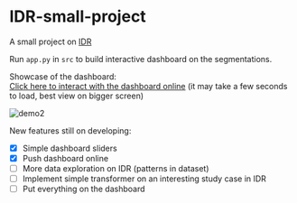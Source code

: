 # IDR-small-project
A small project on [IDR](https://idr.openmicroscopy.org/)

Run `app.py` in `src` to build interactive dashboard on the segmentations.

Showcase of the dashboard:
<br>[Click here to interact with the dashboard online](https://idr-small-project-bodan.onrender.com/) 
(it may take a few seconds to load, best view on bigger screen)

![demo2](https://user-images.githubusercontent.com/123052690/232227204-e2ed8959-8e37-43a5-8381-48f8191c3a81.gif)

New features still on developing:
- [X] Simple dashboard sliders
- [X] Push dashboard online
- [ ] More data exploration on IDR (patterns in dataset)
- [ ] Implement simple transformer on an interesting study case in IDR
- [ ] Put everything on the dashboard
